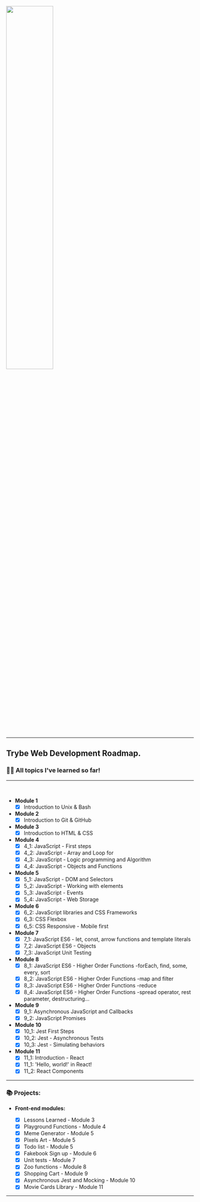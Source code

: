 <a href="https://www.betrybe.com/"><img src="https://app.betrybe.com/assets/images/trybe-logo.png" width=50%></a>

----
## Trybe Web Development Roadmap.
### 👨‍💻 All topics I've learned so far!
----
<br>

  * __Module 1__
    - [x] Introduction to Unix & Bash

  * __Module 2__
    - [x] Introduction to Git & GitHub

  * __Module 3__
    - [x] Introduction to HTML & CSS

  * __Module 4__
    - [x] 4_1: JavaScript - First steps
    - [x] 4_2: JavaScript - Array and Loop for
    - [x] 4_3: JavaScript - Logic programming and Algorithm
    - [x] 4_4: JavaScript - Objects and Functions

 * __Module 5__
      - [x] 5_1: JavaScript - DOM and Selectors
      - [x] 5_2: JavaScript - Working with elements
      - [x] 5_3: JavaScript - Events
      - [x] 5_4: JavaScript - Web Storage
    
* __Module 6__
    - [x] 6_2: JavaScript libraries and CSS Frameworks
    - [x] 6_3: CSS Flexbox
    - [x] 6_5: CSS Responsive - Mobile first
 
* __Module 7__
    - [x] 7_1: JavaScript ES6 - let, const, arrow functions and template literals
    - [x] 7_2: JavaScript ES6 - Objects
    - [x] 7_3: JavaScript Unit Testing

* __Module 8__
    - [x] 8_1: JavaScript ES6 - Higher Order Functions -forEach, find, some, every, sort
    - [X] 8_2: JavaScript ES6 - Higher Order Functions -map and filter
    - [X] 8_3: JavaScript ES6 - Higher Order Functions -reduce
    - [X] 8_4: JavaScript ES6 - Higher Order Functions -spread operator, rest parameter, destructuring...

* __Module 9__
    - [x] 9_1: Asynchronous JavaScript and Callbacks
    - [x] 9_2: JavaScript Promises

* __Module 10__
    - [x] 10_1: Jest First Steps
    - [x] 10_2: Jest - Asynchronous Tests
    - [x] 10_3: Jest - Simulating behaviors
 
 * __Module 11__
    - [x] 11_1: Introduction - React
    - [x] 11_1: 'Hello, world!' in React!
    - [x] 11_2: React Components

 ----
 ### 📚 Projects:
  * __Front-end modules:__
  
    - [x] Lessons Learned - Module 3
    - [x] Playground Functions - Module 4
    - [x] Meme Generator - Module 5
    - [x] Pixels Art - Module 5
    - [x] Todo list - Module 5
    - [x] Fakebook Sign up - Module 6
    - [x] Unit tests - Module 7
    - [x] Zoo functions - Module 8
    - [x] Shopping Cart - Module 9
    - [x] Asynchronous Jest and Mocking - Module 10
    - [x] Movie Cards Library - Module 11
    
 ----
